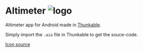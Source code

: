 # Altimeter ![logo](Altimeter/icon.png)
Altimeter app for Android made in 
[Thunkable](https://thunkable.com/#/).

Simply import the `.aia` file in Thunkable to get the souce-code.

[Icon source](https://commons.wikimedia.org/wiki/File:Altimeter_triple_pointer.png)
